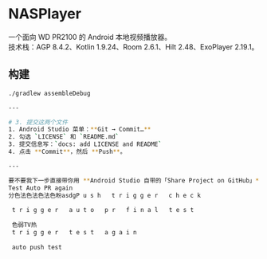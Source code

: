 # NASPlayer

一个面向 WD PR2100 的 Android 本地视频播放器。  
技术栈：AGP 8.4.2、Kotlin 1.9.24、Room 2.6.1、Hilt 2.48、ExoPlayer 2.19.1。

## 构建
```bash
./gradlew assembleDebug

---

# 3. 提交这两个文件
1. Android Studio 菜单：**Git → Commit…**  
2. 勾选 `LICENSE` 和 `README.md`  
3. 提交信息写：`docs: add LICENSE and README`  
4. 点击 **Commit**，然后 **Push**。

---

要不要我下一步直接带你用 **Android Studio 自带的「Share Project on GitHub」** 功能，把整个项目推到 GitHub 并设为 Public？
Test Auto PR again
分色法色法色法色粉asdgP u s h   t r i g g e r   c h e c k  
 t r i g g e r   a u t o   p r   f i n a l   t e s t  
 色弱TV热
 t r i g g e r   t e s t   a g a i n  
 a u t o   p u s h   t e s t  
 